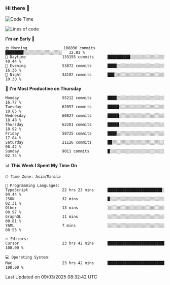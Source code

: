 ### Hi there 👋

<!--START_SECTION:waka-->
![Code Time](http://img.shields.io/badge/Code%20Time-5%2C923%20hrs%205%20mins-blue)

![Lines of code](https://img.shields.io/badge/From%20Hello%20World%20I%27ve%20Written-122.4%20million%20lines%20of%20code-blue)

**I'm an Early 🐤** 

```text
🌞 Morning                108030 commits      ████████░░░░░░░░░░░░░░░░░   32.81 % 
🌆 Daytime                133155 commits      ██████████░░░░░░░░░░░░░░░   40.44 % 
🌃 Evening                53872 commits       ████░░░░░░░░░░░░░░░░░░░░░   16.36 % 
🌙 Night                  34182 commits       ███░░░░░░░░░░░░░░░░░░░░░░   10.38 % 
```
📅 **I'm Most Productive on Thursday** 

```text
Monday                   55212 commits       ████░░░░░░░░░░░░░░░░░░░░░   16.77 % 
Tuesday                  62057 commits       █████░░░░░░░░░░░░░░░░░░░░   18.85 % 
Wednesday                60827 commits       █████░░░░░░░░░░░░░░░░░░░░   18.48 % 
Thursday                 62281 commits       █████░░░░░░░░░░░░░░░░░░░░   18.92 % 
Friday                   58725 commits       ████░░░░░░░░░░░░░░░░░░░░░   17.84 % 
Saturday                 21126 commits       ██░░░░░░░░░░░░░░░░░░░░░░░   06.42 % 
Sunday                   9011 commits        █░░░░░░░░░░░░░░░░░░░░░░░░   02.74 % 
```


📊 **This Week I Spent My Time On** 

```text
🕑︎ Time Zone: Asia/Manila

💬 Programming Languages: 
TypeScript               22 hrs 23 mins      ████████████████████████░   94.44 % 
JSON                     32 mins             █░░░░░░░░░░░░░░░░░░░░░░░░   02.31 % 
Other                    13 mins             ░░░░░░░░░░░░░░░░░░░░░░░░░   00.97 % 
GraphQL                  11 mins             ░░░░░░░░░░░░░░░░░░░░░░░░░   00.81 % 
YAML                     7 mins              ░░░░░░░░░░░░░░░░░░░░░░░░░   00.55 % 

🔥 Editors: 
Cursor                   23 hrs 42 mins      █████████████████████████   100.00 % 

💻 Operating System: 
Mac                      23 hrs 42 mins      █████████████████████████   100.00 % 
```


 Last Updated on 09/03/2025 08:32:42 UTC
<!--END_SECTION:waka-->


<!--
**rad182/rad182** is a ✨ _special_ ✨ repository because its `README.md` (this file) appears on your GitHub profile.

Here are some ideas to get you started:

- 🔭 I’m currently working on ...
- 🌱 I’m currently learning ...
- 👯 I’m looking to collaborate on ...
- 🤔 I’m looking for help with ...
- 💬 Ask me about ...
- 📫 How to reach me: ...
- 😄 Pronouns: ...
- ⚡ Fun fact: ...
-->
